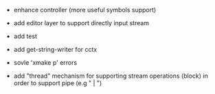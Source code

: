 - enhance controller (more useful symbols support)

- add editor layer to support directly input stream

- add test

- add get-string-writer for cctx

- sovle 'xmake p' errors

- add "thread" mechanism for supporting stream operations (block) in order to support pipe (e.g "<cmdA> | <cmdB>")
